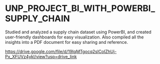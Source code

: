 # UNP_PROJECT_BI_WITH_POWERBI_SUPPLY_CHAIN

Studied and analyzed a supply chain dataset using PowerBI, and created user-friendly dashboards for easy visualization. Also compiled all the insights into a PDF document for easy sharing and reference.

https://drive.google.com/file/d/19IqMTgocq2slCoIZhUj-Px_XFUVz4ykl/view?usp=drive_link
